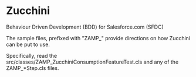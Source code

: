 # Zucchini
Behaviour Driven Development (BDD) for Salesforce.com (SFDC)

The sample files, prefixed with "ZAMP_" provide directions on how Zucchini can be put to use.

Specifically, read the src/classes/ZAMP_ZucchiniConsumptionFeatureTest.cls
and any of the ZAMP_*Step.cls files.
